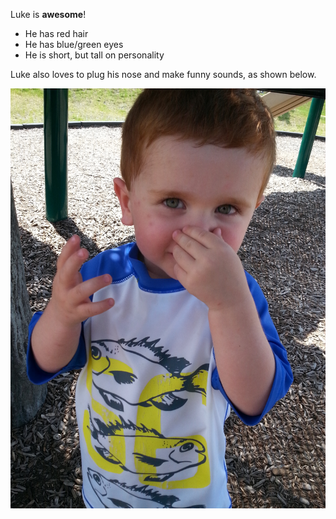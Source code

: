 Luke is **awesome**!

- He has red hair
- He has blue/green eyes
- He is short, but tall on personality

Luke also loves to plug his nose and make funny sounds, as shown below.

![Luke is cute](MakingFunnySounds.jpg)
